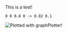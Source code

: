 This is a test!

```graphPlotter
0 0 0.8 0 -> 0.02 0.1
```

![Plotted with graphPlotter!](../images/1c39670d223011ed999c001a7dda7113.png)
